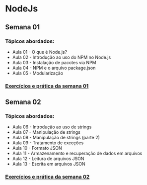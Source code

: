 # NodeJs

## Semana 01
### Tópicos abordados:
- Aula 01 - O que é Node.js?
- Aula 02 - Introdução ao uso do NPM no Node.js
- Aula 03 - Instalação de pacotes via NPM
- Aula 04 - NPM e o arquivo package.json
- Aula 05 - Modularização

### [Exercícios e prática da semana 01](semana-01/index.html)

## Semana 02
### Tópicos abordados:
- Aula 06 - Introdução ao uso de strings
- Aula 07 - Manipulação de strings
- Aula 08 - Manipulação de strings (parte 2)
- Aula 09 - Tratamento de exceções
- Aula 10 - Formato JSON
- Aula 11 - Armazenamento e recuperação de dados em arquivos
- Aula 12 - Leitura de arquivos JSON
- Aula 13 - Escrita em arquivos JSON

### [Exercícios e prática da semana 02](semana-02/index.html)